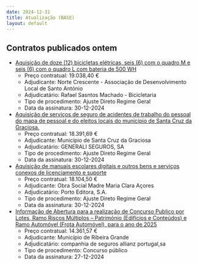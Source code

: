 ```yaml
---
date: 2024-12-31
title: Atualização (BASE)
layout: default
---
```

## Contratos publicados ontem

* [Aquisição de doze (12) bicicletas elétricas, seis (6) com o quadro M e seis (6) com o quadro L com bateria de 500 WH](https://www.base.gov.pt/Base4/pt/detalhe/?type=contratos&id=11121088)
  * Preço contratual: 19.038,40 €
  * Adjudicante: Norte Crescente - Associação de Desenvolvimento Local de Santo António
  * Adjudicatário: Rafael Sasntos Machado - Bicicletaria
  * Tipo de procedimento: Ajuste Direto Regime Geral
  * Data da assinatura: 30-12-2024
* [Aquisição de serviços de seguro de acidentes de trabalho do pessoal do mapa de pessoal e do eleitos locais do município de Santa Cruz da Graciosa.](https://www.base.gov.pt/Base4/pt/detalhe/?type=contratos&id=11121089)
  * Preço contratual: 18.391,69 €
  * Adjudicante: Município de Santa Cruz da Graciosa
  * Adjudicatário: GENERALI SEGUROS, SA
  * Tipo de procedimento: Ajuste Direto Regime Geral
  * Data da assinatura: 30-12-2024
* [Aquisição de manuais escolares digitais e outros bens e serviços conexos de licenciamento e suporte](https://www.base.gov.pt/Base4/pt/detalhe/?type=contratos&id=11121045)
  * Preço contratual: 18.104,50 €
  * Adjudicante: Obra Social Madre Maria Clara Açores
  * Adjudicatário: Porto Editora, S.A.
  * Tipo de procedimento: Ajuste Direto Regime Geral
  * Data da assinatura: 30-12-2024
* [Informação de Abertura para a realização de Concurso Publico por Lotes, Ramo Riscos Múltiplos – Património (Edifícios e Conteúdos) e Ramo Automóvel (Frota Automóvel), para o ano de 2025](https://www.base.gov.pt/Base4/pt/detalhe/?type=contratos&id=11120782)
  * Preço contratual: 14.361,57 €
  * Adjudicante: Município de Ribeira Grande
  * Adjudicatário: companhia de seguros allianz portugal,sa
  * Tipo de procedimento: Concurso público
  * Data da assinatura: 27-12-2024

